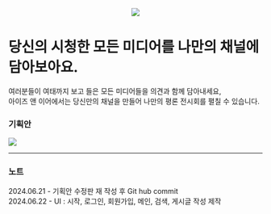 <p align="center">
  <img src="https://github.com/seoseuo/Eyes-Ears/assets/90320005/1ef48764-6a6e-4c27-be87-8562403aa0fa" style="object-fit: cover;">
</p>

# 당신의 시청한 모든 미디어를 나만의 채널에 담아보아요.
여러분들이 여태까지 보고 들은 모든 미디어들을 의견과 함께 담아내세요, <br>
아이즈 앤 이어에서는 당신만의 채널을 만들어 나만의 평론 전시회를 펼칠 수 있습니다.

### 기획안
<a href="https://chivalrous-saffron-326.notion.site/EnE-6e8b2c03a73e4914844c0aca8aa704a1?pvs=4"><img src="https://img.shields.io/badge/PLAN-FF9E0F?style=for-the-badge&logo=&logoColor=white" /></a>

<hr>

### 노트
2024.06.21 - 기획안 수정판 재 작성 후 Git hub commit<br>
2024.06.22 - UI : 시작, 로그인, 회원가입, 메인, 검색, 게시글 작성 제작
